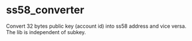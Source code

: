 # ss58_converter
Convert 32 bytes public key (account id) into ss58 address and vice versa. The lib is independent of subkey.

